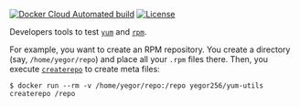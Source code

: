 [![Docker Cloud Automated build](https://img.shields.io/docker/cloud/automated/yegor256/yum-utils)](https://hub.docker.com/r/yegor256/yum-utils)
[![License](https://img.shields.io/badge/license-MIT-green.svg)](https://github.com/yegor256/yum-utils/master/LICENSE.txt)

Developers tools to test
[`yum`](https://en.wikipedia.org/wiki/Yum_%28software%29) and
[`rpm`](https://en.wikipedia.org/wiki/RPM_Package_Manager).

For example, you want to create an RPM repository. You create
a directory (say, `/home/yegor/repo`) and place all your `.rpm` files there.
Then, you execute
[`createrepo`](https://linux.die.net/man/8/createrepo) to create
meta files:

```
$ docker run --rm -v /home/yegor/repo:/repo yegor256/yum-utils createrepo /repo
```

